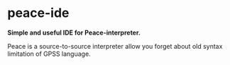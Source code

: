 # peace-ide
**Simple and useful IDE for Peace-interpreter.**

Peace is a source-to-source interpreter allow you forget about old syntax limitation of GPSS language.